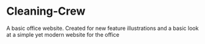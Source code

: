 # Cleaning-Crew
A basic office website. Created for new feature  illustrations and a basic look at a simple yet 
modern website for the office

